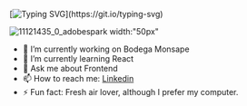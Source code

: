 


[![Typing SVG](https://readme-typing-svg.herokuapp.com?color=%23F771D0&center=true&vCenter=true&lines=Welcome+to+Aimy's+github;)](https://git.io/typing-svg)

![11121435_0_adobespark width:"50px"](https://user-images.githubusercontent.com/84512369/144429591-601ecd27-ca10-45d5-8177-ad7c64f02850.png)



- 🔭 I’m currently working on Bodega Monsape
- 🌱 I’m currently learning React
- 💬 Ask me about Frontend
- 📫 How to reach me: <a href= "https://www.linkedin.com/in/aime-pelozo/">Linkedin</a> 
- ⚡ Fun fact: Fresh air lover, although I prefer my computer.
